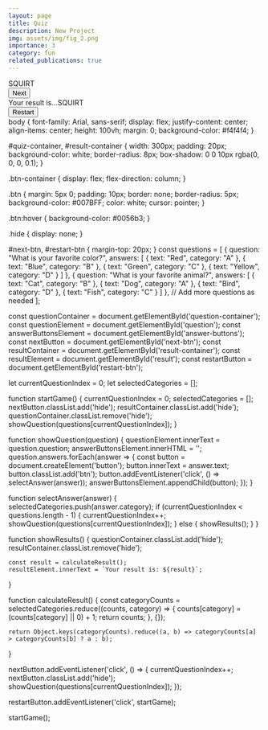 ```yaml
---
layout: page
title: Quiz
description: New Project 
img: assets/img/fig_2.png
importance: 3
category: fun
related_publications: true
---
```

<!DOCTYPE html>
<html lang="en">
<head>
    <meta charset="UTF-8">
    <meta name="viewport" content="width=device-width, initial-scale=1.0">
    <title>BuzzFeed Style Quiz</title>
    <link rel="stylesheet" href="styles.css">
</head>
<body>
    <div id="quiz-container">
        <div id="question-container">
            <div id="question">SQUIRT</div>
            <div id="answer-buttons" class="btn-container">
                <!-- Buttons will be generated here by JavaScript -->
            </div>
        </div>
        <button id="next-btn" class="btn hide">Next</button>
    </div>
    <div id="result-container" class="hide">
        <div id="result">Your result is...SQUIRT</div>
        <button id="restart-btn" class="btn">Restart</button>
    </div>
    <script src="script.js"></script>
</body>
</html>
body {
    font-family: Arial, sans-serif;
    display: flex;
    justify-content: center;
    align-items: center;
    height: 100vh;
    margin: 0;
    background-color: #f4f4f4;
}

#quiz-container, #result-container {
    width: 300px;
    padding: 20px;
    background-color: white;
    border-radius: 8px;
    box-shadow: 0 0 10px rgba(0, 0, 0, 0.1);
}

.btn-container {
    display: flex;
    flex-direction: column;
}

.btn {
    margin: 5px 0;
    padding: 10px;
    border: none;
    border-radius: 5px;
    background-color: #007BFF;
    color: white;
    cursor: pointer;
}

.btn:hover {
    background-color: #0056b3;
}

.hide {
    display: none;
}

#next-btn, #restart-btn {
    margin-top: 20px;
}
const questions = [
    {
        question: "What is your favorite color?",
        answers: [
            { text: "Red", category: "A" },
            { text: "Blue", category: "B" },
            { text: "Green", category: "C" },
            { text: "Yellow", category: "D" }
        ]
    },
    {
        question: "What is your favorite animal?",
        answers: [
            { text: "Cat", category: "B" },
            { text: "Dog", category: "A" },
            { text: "Bird", category: "D" },
            { text: "Fish", category: "C" }
        ]
    },
    // Add more questions as needed
];

const questionContainer = document.getElementById('question-container');
const questionElement = document.getElementById('question');
const answerButtonsElement = document.getElementById('answer-buttons');
const nextButton = document.getElementById('next-btn');
const resultContainer = document.getElementById('result-container');
const resultElement = document.getElementById('result');
const restartButton = document.getElementById('restart-btn');

let currentQuestionIndex = 0;
let selectedCategories = [];

function startGame() {
    currentQuestionIndex = 0;
    selectedCategories = [];
    nextButton.classList.add('hide');
    resultContainer.classList.add('hide');
    questionContainer.classList.remove('hide');
    showQuestion(questions[currentQuestionIndex]);
}

function showQuestion(question) {
    questionElement.innerText = question.question;
    answerButtonsElement.innerHTML = '';
    question.answers.forEach(answer => {
        const button = document.createElement('button');
        button.innerText = answer.text;
        button.classList.add('btn');
        button.addEventListener('click', () => selectAnswer(answer));
        answerButtonsElement.appendChild(button);
    });
}

function selectAnswer(answer) {
    selectedCategories.push(answer.category);
    if (currentQuestionIndex < questions.length - 1) {
        currentQuestionIndex++;
        showQuestion(questions[currentQuestionIndex]);
    } else {
        showResults();
    }
}

function showResults() {
    questionContainer.classList.add('hide');
    resultContainer.classList.remove('hide');

    const result = calculateResult();
    resultElement.innerText = `Your result is: ${result}`;
}

function calculateResult() {
    const categoryCounts = selectedCategories.reduce((counts, category) => {
        counts[category] = (counts[category] || 0) + 1;
        return counts;
    }, {});

    return Object.keys(categoryCounts).reduce((a, b) => categoryCounts[a] > categoryCounts[b] ? a : b);
}

nextButton.addEventListener('click', () => {
    currentQuestionIndex++;
    nextButton.classList.add('hide');
    showQuestion(questions[currentQuestionIndex]);
});

restartButton.addEventListener('click', startGame);

startGame();
